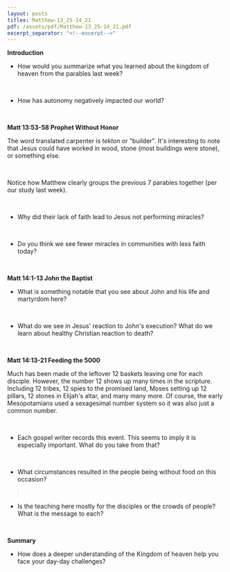 ```yaml
---
layout: posts
titlex: Matthew-13_25-14_21
pdf: /assets/pdf/Matthew-13_25-14_21.pdf
excerpt_separator: "<!--excerpt-->"
---
```

**Introduction**

-   How would you summarize what you learned about the kingdom of heaven
    from the parables last week?

 

-   How has autonomy negatively impacted our world?

 <!--excerpt-->

**Matt 13:53-58 Prophet Without Honor**

The word translated carpenter is *tekton* or \"builder\". It\'s
interesting to note that Jesus could have worked in wood, stone (most
buildings were stone), or something else.

 

Notice how Matthew clearly groups the previous 7 parables together (per
our study last week).

 

-   Why did their lack of faith lead to Jesus not performing miracles?

 

-   Do you think we see fewer miracles in communities with less faith
    today?

 

**Matt 14:1-13 John the Baptist**

-   What is something notable that you see about John and his life and
    martyrdom here?

 

-   What do we see in Jesus' reaction to John\'s execution? What do we
    learn about healthy Christian reaction to death?

 

**Matt 14:13-21 Feeding the 5000**

Much has been made of the leftover 12 baskets leaving one for each
disciple. However, the number 12 shows up many times in the scripture.
Including 12 tribes, 12 spies to the promised land, Moses setting up 12
pillars, 12 stones in Elijah\'s altar, and many many more. Of course,
the early Mesopotamians used a sexagesimal number system so it was also
just a common number.

 

-   Each gospel writer records this event. This seems to imply it is
    especially important. What do you take from that?

 

-   What circumstances resulted in the people being without food on this
    occasion?

>  

-   Is the teaching here mostly for the disciples or the crowds of
    people? What is the message to each?

 

**Summary**

-   How does a deeper understanding of the Kingdom of heaven help you
    face your day-day challenges?

